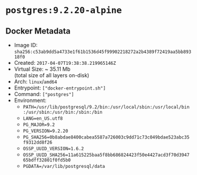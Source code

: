 # `postgres:9.2.20-alpine`

## Docker Metadata

- Image ID: `sha256:c53ab9dd5a4733e1f61b1536d45f99902218272a2b4389f72419aa5bb89318f0`
- Created: `2017-04-07T19:38:38.219965146Z`
- Virtual Size: ~ 35.11 Mb  
  (total size of all layers on-disk)
- Arch: `linux`/`amd64`
- Entrypoint: `["docker-entrypoint.sh"]`
- Command: `["postgres"]`
- Environment:
  - `PATH=/usr/lib/postgresql/9.2/bin:/usr/local/sbin:/usr/local/bin:/usr/sbin:/usr/bin:/sbin:/bin`
  - `LANG=en_US.utf8`
  - `PG_MAJOR=9.2`
  - `PG_VERSION=9.2.20`
  - `PG_SHA256=0b8abdae8400cabea5587a726003c9dd71c73c049bdae523abc35f9312dd8f26`
  - `OSSP_UUID_VERSION=1.6.2`
  - `OSSP_UUID_SHA256=11a615225baa5f8bb686824423f50e4427acd3f70d394765bdff32801f0fd5b0`
  - `PGDATA=/var/lib/postgresql/data`

